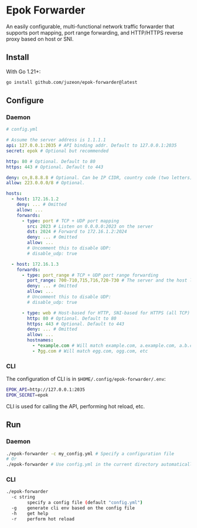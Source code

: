 # Epok Forwarder

An easily configurable, multi-functional network traffic forwarder that supports port mapping, port range forwarding, and HTTP/HTTPS reverse proxy based on host or SNI.

## Install

With Go 1.21+:

```bash
go install github.com/juzeon/epok-forwarder@latest
```

## Configure

### Daemon

```yaml
# config.yml

# Assume the server address is 1.1.1.1
api: 127.0.0.1:2035 # API binding addr. Default to 127.0.0.1:2035
secret: epok # Optional but recommended

http: 80 # Optional. Default to 80
https: 443 # Optional. Default to 443

deny: cn,8.8.8.8 # Optional. Can be IP CIDR, country code (two letters) or IP address, separated by commas. Default to allowing all connections
allow: 223.0.0.0/8 # Optional.

hosts:
  - host: 172.16.1.2
    deny: ... # Omitted
    allow: ...
    forwards:
      - type: port # TCP + UDP port mapping
        src: 2023 # Listen on 0.0.0.0:2023 on the server
        dst: 2024 # Forward to 172.16.1.2:2024
        deny: ... # Omitted
        allow: ...
        # Uncomment this to disable UDP:
        # disable_udp: true

  - host: 172.16.1.3
    forwards:
      - type: port_range # TCP + UDP port range forwarding
        port_range: 700-710,715,716,720-730 # The server and the host listen on the same port numbers. Inclusive on both sides
        deny: ... # Omitted
        allow: ...
        # Uncomment this to disable UDP:
        # disable_udp: true

      - type: web # Host-based for HTTP, SNI-based for HTTPS (all TCP)
        http: 80 # Optional. Default to 80
        https: 443 # Optional. Default to 443
        deny: ... # Omitted
        allow: ...
        hostnames:
          - *example.com # Will match example.com, a.example.com, a.b.c.example.com, hello-example.com, etc
          - ?gg.com # Will match egg.com, ogg.com, etc
```

### CLI

The configuration of CLI is in `$HOME/.config/epok-forwarder/.env`:

```bash
EPOK_API=http://127.0.0.1:2035
EPOK_SECRET=epok
```

CLI is used for calling the API, performing hot reload, etc.

## Run

### Daemon

```bash
./epok-forwarder -c my_config.yml # Specify a configuration file
# Or
./epok-forwarder # Use config.yml in the current directory automatically
```

### CLI

```bash
./epok-forwarder
  -c string
    	specify a config file (default "config.yml")
  -g	generate cli env based on the config file
  -h	get help
  -r	perform hot reload
```

